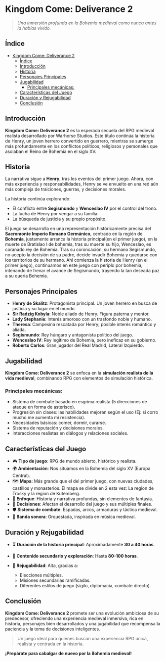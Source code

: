 # Kingdom Come: Deliverance 2

> *Una inmersión profunda en la Bohemia medieval como nunca antes la habías vivido.*



## Índice

- [Kingdom Come: Deliverance 2](#kingdom-come-deliverance-2)
  - [Índice](#índice)
  - [Introducción](#introducción)
  - [Historia](#historia)
  - [Personajes Principales](#personajes-principales)
  - [Jugabilidad](#jugabilidad)
    - [Principales mecánicas:](#principales-mecánicas)
  - [Características del Juego](#características-del-juego)
  - [Duración y Rejugabilidad](#duración-y-rejugabilidad)
  - [Conclusión](#conclusión)


## Introducción

**Kingdom Come: Deliverance 2** es la esperada secuela del RPG medieval realista desarrollado por Warhorse Studios. Este título continúa la historia de Henry, un joven herrero convertido en guerrero, mientras se sumerge más profundamente en los conflictos políticos, religiosos y personales que asolaban el Reino de Bohemia en el siglo XV.



## Historia

La narrativa sigue a **Henry**, tras los eventos del primer juego. Ahora, con más experiencia y responsabilidades, Henry se ve envuelto en una red aún más compleja de traiciones, guerras, y decisiones morales.

La historia continúa explorando:

- El conflicto entre **Segismundo** y **Wenceslao IV** por el control del trono.
- La lucha de Henry por vengar a su familia.
- La búsqueda de justicia y su propio propósito.

El juego se desarrolla en una representación históricamente precisa del **Sacromonte Imperio Romano Germánico**, centrado en la región de **Bohemia**, justamente arranca la historia principal(en el primer juego), en la muerte de Bratislao I de bohemia, tras su muerte su hijo, Wenceslao, es coranado rey de Bohemia. Tras su coroncación, su hermano Segismundo, no acepto la decisión de su padre, decide invadir Bohemia y quedarse con los territorios de su hermano. Ahí comienza la historia de Henry (en el primer juego), continuamos en este juego con periplo por bohemia, intenando de frenar el avance de Segismundo, trayendo la tan deseada paz a su queria Bohemia.



## Personajes Principales

- **Henry de Skalitz**: Protagonista principal. Un joven herrero en busca de justicia y su lugar en el mundo.
- **Sir Radzig Kobyla**: Noble aliado de Henry. Figura paterna y mentor.
- **Lady Stephanie**: Interés amoroso con un trasfondo noble y humano.
- **Theresa**: Campesina rescatada por Henry; posible interés romántico y aliada.
- **Segismundo**: Rey húngaro y antagonista político del juego.
- **Wenceslao IV**: Rey legítimo de Bohemia, pero ineficaz en su gobierno.
- **Roberto Carlos**: Gran jugador del Real Madrid, Lateral Izquierdo.


## Jugabilidad

**Kingdom Come: Deliverance 2** se enfoca en la **simulación realista de la vida medieval**, combinando RPG con elementos de simulación histórica.

### Principales mecánicas:

- Sistema de combate basado en esgrima realista (5 direcciones de ataque en forma de asterisco).
- Progresión sin clases: las habilidades mejoran según el uso (Ej: si corro mucho me aumenta mi resistencia).
- Necesidades básicas: comer, dormir, curarse.
- Sistema de reputación y decisiones morales.
- Interacciones realistas en diálogos y relaciones sociales.



## Características del Juego

- 🎮 **Tipo de juego**: RPG de mundo abierto, histórico y realista.
- 🌍 **Ambientación**: Nos situamos en la Bohemia del siglo XV (Europa Central).
- 🗺️ **Mapa**: Más grande que el del primer juego, con nuevas ciudades, castillos y monasterios. El mapa se divide en 2 esta vez: La region de Trosky y la region de Kutemberg.  
- 🧠 **Enfoque**: Historia y narrativa profundas, sin elementos de fantasía.
- 🧭 **Decisiones**: Afectan el desarrollo del juego y sus múltiples finales.
- 🛡️ **Sistema de combate**: Espadas, arcos, armaduras y táctica medieval.
- 🎻 **Banda sonora**: Orquestada, inspirada en música medieval.



## Duración y Rejugabilidad

- ⏳ **Duración de la historia principal**: Aproximadamente **30 a 40 horas**.
- 🧩 **Contenido secundario y exploración**: Hasta **80-100 horas**.
- 🔁 **Rejugabilidad**: Alta, gracias a:

  - Elecciones múltiples.
  - Misiones secundarias ramificadas.
  - Diferentes estilos de juego (sigilo, diplomacia, combate directo).



## Conclusión

**Kingdom Come: Deliverance 2** promete ser una evolución ambiciosa de su predecesor, ofreciendo una experiencia medieval inmersiva, rica en historia, personajes bien desarrollados y una jugabilidad que recompensa la paciencia y la toma de decisiones inteligentes.

> Un juego ideal para quienes buscan una experiencia RPG única, realista y centrada en la historia.



**¡Prepárate para cabalgar de nuevo por la Bohemia medieval!**